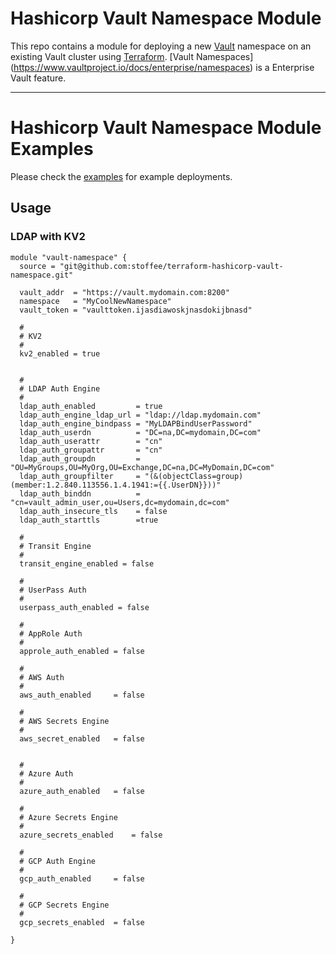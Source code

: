 # Hashicorp Vault Namespace Module

This repo contains a module for deploying a new [Vault](https://www.vault.io/) namespace on an existing Vault cluster using [Terraform](https://www.terraform.io/). [Vault Namespaces] (https://www.vaultproject.io/docs/enterprise/namespaces) is a Enterprise Vault feature.

---
# Hashicorp Vault Namespace Module Examples

Please check the [examples](https://github.com/stoffee/terraform-hashicorp-vault-namespace/tree/primary/examples) for example deployments.


## Usage

### LDAP with KV2

```hcl
module "vault-namespace" {
  source = "git@github.com:stoffee/terraform-hashicorp-vault-namespace.git"

  vault_addr  = "https://vault.mydomain.com:8200"
  namespace   = "MyCoolNewNamespace"
  vault_token = "vaulttoken.ijasdiawoskjnasdokijbnasd"

  #
  # KV2
  #
  kv2_enabled = true


  #
  # LDAP Auth Engine
  #
  ldap_auth_enabled         = true
  ldap_auth_engine_ldap_url = "ldap://ldap.mydomain.com"
  ldap_auth_engine_bindpass = "MyLDAPBindUserPassword"
  ldap_auth_userdn          = "DC=na,DC=mydomain,DC=com"
  ldap_auth_userattr        = "cn"
  ldap_auth_groupattr       = "cn"
  ldap_auth_groupdn         = "OU=MyGroups,OU=MyOrg,OU=Exchange,DC=na,DC=MyDomain,DC=com"
  ldap_auth_groupfilter     = "(&(objectClass=group)(member:1.2.840.113556.1.4.1941:={{.UserDN}}))"
  ldap_auth_binddn          = "cn=vault_admin_user,ou=Users,dc=mydomain,dc=com"
  ldap_auth_insecure_tls    = false
  ldap_auth_starttls        =true

  #
  # Transit Engine
  #
  transit_engine_enabled = false

  #
  # UserPass Auth
  #
  userpass_auth_enabled = false

  #
  # AppRole Auth
  #
  approle_auth_enabled = false

  #
  # AWS Auth
  #
  aws_auth_enabled     = false

  #
  # AWS Secrets Engine
  #
  aws_secret_enabled   = false


  #
  # Azure Auth
  #
  azure_auth_enabled   = false

  #
  # Azure Secrets Engine
  #
  azure_secrets_enabled    = false

  #
  # GCP Auth Engine
  #
  gcp_auth_enabled     = false

  #
  # GCP Secrets Engine
  #
  gcp_secrets_enabled  = false

}
```